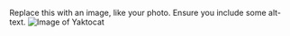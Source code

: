 Replace this with an image, like your photo. Ensure you include some alt-text.
![Image of Yaktocat](https://i.embed.ly/1/image?url=http%3A%2F%2Fi1.sndcdn.com%2Fartworks-000167583910-3g1ob5-t500x500.jpg&key=522baf40bd3911e08d854040d3dc5c07)
